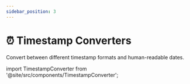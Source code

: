 ```yaml
---
sidebar_position: 3
---
```


# ⏰ Timestamp Converters

Convert between different timestamp formats and human-readable dates.

import TimestampConverter from '@site/src/components/TimestampConverter';

<TimestampConverter />